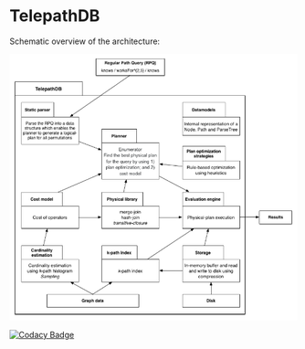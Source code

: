 TelepathDB
=====

Schematic overview of the architecture:

![](src/main/resources/pathdb.png?raw=true)

[![Codacy Badge](https://api.codacy.com/project/badge/Grade/54b77ddc30294e5ca6ce0743f50811a4)](https://www.codacy.com/app/giedomak/TelepathDB?utm_source=github.com&utm_medium=referral&utm_content=giedomak/TelepathDB&utm_campaign=badger)
<!-- [![Build Status](https://travis-ci.org/maxsumrall/PathDB.svg?branch=master)](https://travis-ci.org/maxsumrall/PathDB)

A data store for graph paths.

#### Current implementation

PathDB is a _k-path_ index implemented as a B+ tree. Datasets can be bulk-loaded into the index. The index can be sorted and paths can be found and merged into new entries of the index. The index and operations are disk-based and cached into memory. _IndexTree_ is the main class which handles most of the operations.

#### Goal implementation

PathDB consists out of __B+ tree implementation__ for the _k-path_ index. The B+ tree has operations for inserting, deleting and selecting. Query plans are interpreted by the __Interpreter__ module and this module is able to execute query plans by extending the B+ tree operations with merge-join and hash-join. PathDB is able to handle large files by reading and writing to disk. The module __DiskManager__ handles the reading and writing to disk.

B+ tree implementation
-----

This section describes each class of our B+ tree implementation.

### CompressedPageCursor

This class extends the _PageProxyCursor_ abstract class which implements the _Closeable_ class from _java<i></i>.io_.

This class describes the cursor which can be used for compressed pages. The following public methods are available:
- next
- pushChangesToDisk
- compress
- encodeKey
- numberOfBytes
- toBytes
- toLong
- getCurrentPageId
- capacity
- getSize
- setOffset
- getOffset
- getBytes
- getByte
- putBytes
- putByte
- getLong
- putLong
- getInt
- putInt
- leafNodeContainsSpaceForNewKey
- deferWriting
- resumeWriting
- internalNodeContainsSpaceForNewKeyAndChild
- close

### DiskCache

Class responsible for caching pages from disk by using the libraries _DefaultFileSystemAbstraction, PagedFile, SingleFilePageSwapperFactory, MuninnPageCache_ and _PageCacheTracer_ libraries from __Neo4j__.

### DiskCompressor

Class responsible for compressing a _DiskCache_.

### IndexBulkLoader

Build an _IndexTree_ from a given _DiskCache_. It has a public method _run_ to generate the B+ tree. It has one other public method to return the first key from a leaf: _traverseToFindFirstKeyInLeafAsBytes_. This last method uses the _getFirstKeyInNodeAsBytes_ method from the _IndexInsertion_ class.

It uses the following private methods to build the B+ tree:
- addLeafToParent
- buildUpperLeaves
- copyUpLeafToParent

### IndexDeletion

This class has methods to delete elements from the index.

The following public methods are available in an _IndexDeletion_:
- remove
- handleRemovedChildren
- removeKeyAndChildFromInternalNode
- removeKeyFromLeafNode
- removeChildAtIndex

Private methods:
- removeKeyAtOffset
- removeKeyAtIndex

### IndexInsertion

This class has methods to insert elements into the index.

The following public methods are available in an _IndexInsertion_:
- insert
- addKeyAndChildToInternalNode
- addKeyToLeafNode
- getFirstKeyInNode
- getFirstKeyInNodeAsBytes
- popFirstKeyInNodeAsBytes

Private methods:
- insertAndBalanceKeysBetweenLeafNodes
- insertAndBalanceKeysBetweenInternalNodes
- newKeyBelongsInNewNode
- insertKeyAtIndex
- insertChildAtIndex

### IndexSearch

This class contains methods to find elements in the index given a key as input. There are methods to return the result as an _int[]_ or as a _SearchCursor_. Public methods:
- find
- findWithCursor
- search

### IndexTree

This is the __main class__ which has class attributes instantiated from the classes _DiskCache, KeyImpl, IndexSearch, IndexInsertion and IndexDeletion_.

The following public methods are available in an instance of _IndexTree_:
- newRoot
- find
- insert
- remove
- setPrecedingId
- setFollowingId
- getChildIdAtIndex
- getIndexOfChild
- updateSiblingAndFollowingIdsInsertion
- updateSiblingAndFollowingIdsDeletion
- acquireNewLeafNode
- acquireNewInternalNode
- releaseNode
- removeFirstKeyInInternalNode

### InMemoryNode

Class to convert nodes from their compressed state to their uncompressed state. Note: nodes are saved to disk in their compressed state.

### KeyImpl

Class with the definition of the indexable form of a path, e.g. its key.

### NodeHeader

_final_ class containing the specification for the header of a node.

### NodeSize

Class to check if a node fits into a page.

### RemoveResultProxy

This is a class used by the _IndexDeletion_ class. A _RemoveResultProxy_ instance is created when a node will be deleted from the index. To handle the updates of siblings and children in the process of deletion, necessary information, e.g. _removedNodeId, siblingNodeID, isLeaf_, is stored in the _RemoveResultProxy_ instance.

### SearchCursor

Class to define a cursor for search operations on the B+ tree. This class has public functions _next()_ and _hasNext()_.

### SplitResult

The same way as the class _RemoveResultProxy_ is used for deletion, _SplitResult_ is used for insertion. The attributes _key, primkey, left and right_ are stored in an instance of _SplitResult_.

### TreeNodeIDManager

This class manages which ids a node of the tree can obtain. The following public methods are available to manage these ids:
- acquire
- release
- isNodeIdInFreePool

DiskManager
-----

_WORK IN PROGRESS_

This section describes how our limited memory size is used in combination with disk space to handle operations.

This module currently uses the _DefaultFileSystemAbstraction, PagedFile, SingleFilePageSwapperFactory, MuninnPageCache_ and _PageCacheTracer_ libraries from __Neo4j__.

Interpreter
-----

_WORK IN PROGRESS_

This section describes how query-plans are executed and where join-algorithms fit in. -->
